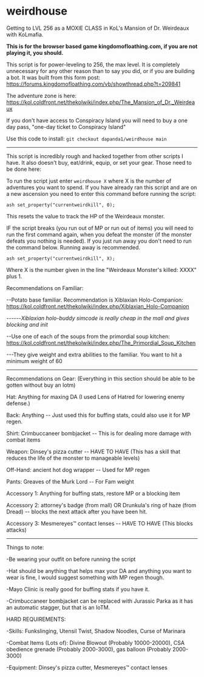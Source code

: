 # weirdhouse
Getting to LVL 256 as a MOXIE CLASS in KoL's Mansion of Dr. Weirdeaux with KoLmafia. 

**This is for the browser based game kingdomofloathing.com, if you are not playing it, you should.**

This script is for power-leveling to 256, the max level. It is completely unnecessary for any other reason than to say you did, or if you are building a bot. It was built from  this form post: https://forums.kingdomofloathing.com/vb/showthread.php?t=209841

The adventure zone is here:
https://kol.coldfront.net/thekolwiki/index.php/The_Mansion_of_Dr._Weirdeaux

If you don't have access to Conspiracy Island you will need to buy a one day pass, "one-day ticket to Conspiracy Island"

Use this code to install:
`git checkout dapanda1/weirdhouse main`

---
This script is incredibly rough and hacked together from other scripts I have. It also doesn't buy, eat/drink, equip, or set your gear. Those need to be done here:

To run the script just enter `weirdhouse X` where X is the number of adventures you want to spend. If you have already ran this script and are on a new ascension you need to enter this command before running the script:

`ash set_property("currentweirdkill", 0);`

This resets the value to track the HP of the Weirdeaux monster.

IF the script breaks (you run out of MP or run out of items) you will need to run the first command again, when you defeat the monster (if the monster defeats you nothing is needed). If you just run away you don't need to run the command below. Running away is recommended.

`ash set_property("currentweirdkill", X);`

Where X is the number given in the line "Weirdeaux Monster's killed: XXXX" plus 1.

Recommendations on Familiar:

--Potato base familiar. Recommendation is Xiblaxian Holo-Companion: https://kol.coldfront.net/thekolwiki/index.php/Xiblaxian_Holo-Companion

------_Xiblaxian holo-buddy simcode is really cheap in the mall and gives blocking and init_

--Use one of each of the soups from the primordial soup kitchen: https://kol.coldfront.net/thekolwiki/index.php/The_Primordial_Soup_Kitchen

---They give weight and extra abilities to the familiar. You want to hit a minimum weight of 60

---
Recommendations on Gear: (Everything in this section should be able to be gotten without buy an Iotm)

Hat:		Anything for maxing DA (I used Lens of Hatred	for lowering enemy defense.)

Back:		Anything	-- Just used this for buffing stats, could also use it for MP regen.

Shirt:		Crimbuccaneer bombjacket -- This is for dealing more damage with combat items

Weapon:		Dinsey's pizza cutter -- HAVE TO HAVE (This has a skill that reduces the life of the monster to manageable levels)

Off-Hand:		ancient hot dog wrapper	-- Used for MP regen

Pants:		Greaves of the Murk Lord -- For Fam weight

Accessory 1:		Anything for buffing stats, restore MP or a blocking item

Accessory 2:		attorney's badge (from mall) OR Drunkula's ring of haze	(from Dread) -- blocks the next attack after you have been hit.

Accessory 3:		Mesmereyes™ contact lenses -- HAVE TO HAVE (This blocks attacks)

---
Things to note:

-Be wearing your outfit on before running the script

-Hat should be anything that helps max your DA and anything you want to wear is fine, I would suggest something with MP regen though.

-Mayo Clinic is really good for buffing stats if you have it.

-Crimbuccaneer bombjacket can be replaced with Jurassic Parka as it has an automatic stagger, but that is an IoTM.

HARD REQUIREMENTS:

-Skills: Funkslinging, Utensil Twist, Shadow Noodles, Curse of Marinara

-Combat Items (Lots of): Divine Blowout (Probably 10000-20000), CSA obedience grenade (Probably 2000-3000), gas balloon (Probably 2000-3000)

-Equipment: Dinsey's pizza cutter, Mesmereyes™ contact lenses
